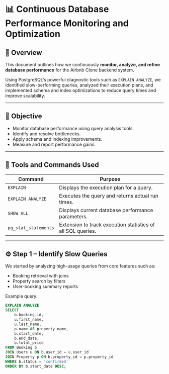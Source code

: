 # 📊 Continuous Database Performance Monitoring and Optimization

## 📘 Overview
This document outlines how we continuously **monitor, analyze, and refine database performance** for the Airbnb Clone backend system.

Using PostgreSQL’s powerful diagnostic tools such as `EXPLAIN ANALYZE`, we identified slow-performing queries, analyzed their execution plans, and implemented schema and index optimizations to reduce query times and improve scalability.

---

## 🎯 Objective
- Monitor database performance using query analysis tools.
- Identify and resolve bottlenecks.
- Apply schema and indexing improvements.
- Measure and report performance gains.

---

## 🧩 Tools and Commands Used

| Command | Purpose |
|----------|----------|
| `EXPLAIN` | Displays the execution plan for a query. |
| `EXPLAIN ANALYZE` | Executes the query and returns actual run times. |
| `SHOW ALL` | Displays current database performance parameters. |
| `pg_stat_statements` | Extension to track execution statistics of all SQL queries. |

---

## ⚙️ Step 1 – Identify Slow Queries

We started by analyzing high-usage queries from core features such as:
- Booking retrieval with joins
- Property search by filters
- User-booking summary reports

Example query:
```sql
EXPLAIN ANALYZE
SELECT
    b.booking_id,
    u.first_name,
    u.last_name,
    p.name AS property_name,
    b.start_date,
    b.end_date,
    b.total_price
FROM Booking b
JOIN Users u ON b.user_id = u.user_id
JOIN Property p ON b.property_id = p.property_id
WHERE b.status = 'confirmed'
ORDER BY b.start_date DESC;
